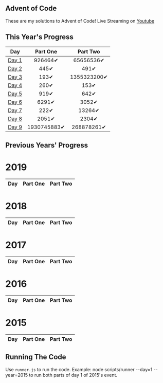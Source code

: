 ## Advent of Code

These are my solutions to Advent of Code!
Live Streaming on [Youtube](https://www.youtube.com/CodingAP)

## This Year's Progress

| Day  | Part One | Part Two | 
|---|:---:|:---:|
| [Day 1](https://github.com/CodingAP/advent-of-code-updated/tree/main/years/2020/day1)| 926464✔ | 65656536✔ |
| [Day 2](https://github.com/CodingAP/advent-of-code-updated/tree/main/years/2020/day2)| 445✔ | 491✔ |
| [Day 3](https://github.com/CodingAP/advent-of-code-updated/tree/main/years/2020/day3)| 193✔ | 1355323200✔ |
| [Day 4](https://github.com/CodingAP/advent-of-code-updated/tree/main/years/2020/day4)| 260✔ | 153✔ |
| [Day 5](https://github.com/CodingAP/advent-of-code-updated/tree/main/years/2020/day5)| 919✔ | 642✔ |
| [Day 6](https://github.com/CodingAP/advent-of-code-updated/tree/main/years/2020/day6)| 6291✔ | 3052✔ |
| [Day 7](https://github.com/CodingAP/advent-of-code-updated/tree/main/years/2020/day7)| 222✔ | 13264✔ |
| [Day 8](https://github.com/CodingAP/advent-of-code-updated/tree/main/years/2020/day8)| 2051✔ | 2304✔ |
| [Day 9](https://github.com/CodingAP/advent-of-code-updated/tree/main/years/2020/day9)| 1930745883✔ | 268878261✔ |

## Previous Years' Progress

# 2019
| Day  | Part One | Part Two | 
|---|:---:|:---:|


# 2018
| Day  | Part One | Part Two | 
|---|:---:|:---:|


# 2017
| Day  | Part One | Part Two | 
|---|:---:|:---:|


# 2016
| Day  | Part One | Part Two | 
|---|:---:|:---:|


# 2015
| Day  | Part One | Part Two | 
|---|:---:|:---:|


## Running The Code
Use `runner.js` to run the code. Example:
    node scripts/runner --day=1 --year=2015
to run both parts of day 1 of 2015's event.